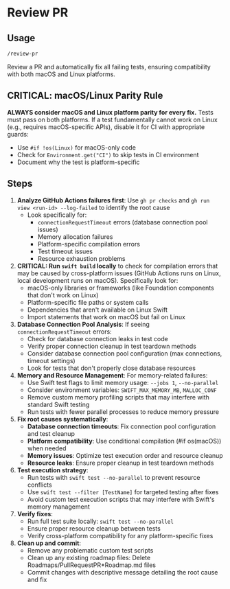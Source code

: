 # Review PR

## Usage

```txt
/review-pr
```

Review a PR and automatically fix all failing tests, ensuring compatibility with both macOS and Linux platforms.

## CRITICAL: macOS/Linux Parity Rule

**ALWAYS consider macOS and Linux platform parity for every fix.** Tests must pass on both platforms. If a test
fundamentally cannot work on Linux (e.g., requires macOS-specific APIs), disable it for CI with appropriate guards:
- Use `#if !os(Linux)` for macOS-only code
- Check for `Environment.get("CI")` to skip tests in CI environment
- Document why the test is platform-specific

## Steps

1. **Analyze GitHub Actions failures first**: Use `gh pr checks` and `gh run view <run-id> --log-failed` to identify the
   root cause
   - Look specifically for:
     - `connectionRequestTimeout` errors (database connection pool issues)
     - Memory allocation failures
     - Platform-specific compilation errors
     - Test timeout issues
     - Resource exhaustion problems
2. **CRITICAL: Run `swift build` locally** to check for compilation errors that may be caused by cross-platform issues
   (GitHub Actions runs on Linux, local development runs on macOS). Specifically look for:
   - macOS-only libraries or frameworks (like Foundation components that don't work on Linux)
   - Platform-specific file paths or system calls
   - Dependencies that aren't available on Linux Swift
   - Import statements that work on macOS but fail on Linux
3. **Database Connection Pool Analysis**: If seeing `connectionRequestTimeout` errors:
   - Check for database connection leaks in test code
   - Verify proper connection cleanup in test teardown methods
   - Consider database connection pool configuration (max connections, timeout settings)
   - Look for tests that don't properly close database resources
4. **Memory and Resource Management**: For memory-related failures:
   - Use Swift test flags to limit memory usage: `--jobs 1`, `--no-parallel`
   - Consider environment variables: `SWIFT_MAX_MEMORY_MB`, `MALLOC_CONF`
   - Remove custom memory profiling scripts that may interfere with standard Swift testing
   - Run tests with fewer parallel processes to reduce memory pressure
5. **Fix root causes systematically**:
   - **Database connection timeouts**: Fix connection pool configuration and test cleanup
   - **Platform compatibility**: Use conditional compilation (#if os(macOS)) when needed
   - **Memory issues**: Optimize test execution order and resource cleanup
   - **Resource leaks**: Ensure proper cleanup in test teardown methods
6. **Test execution strategy**:
   - Run tests with `swift test --no-parallel` to prevent resource conflicts
   - Use `swift test --filter [TestName]` for targeted testing after fixes
   - Avoid custom test execution scripts that may interfere with Swift's memory management
7. **Verify fixes**:
   - Run full test suite locally: `swift test --no-parallel`
   - Ensure proper resource cleanup between tests
   - Verify cross-platform compatibility for any platform-specific fixes
8. **Clean up and commit**:
   - Remove any problematic custom test scripts
   - Clean up any existing roadmap files: Delete Roadmaps/PullRequestPR*Roadmap.md files
   - Commit changes with descriptive message detailing the root cause and fix
